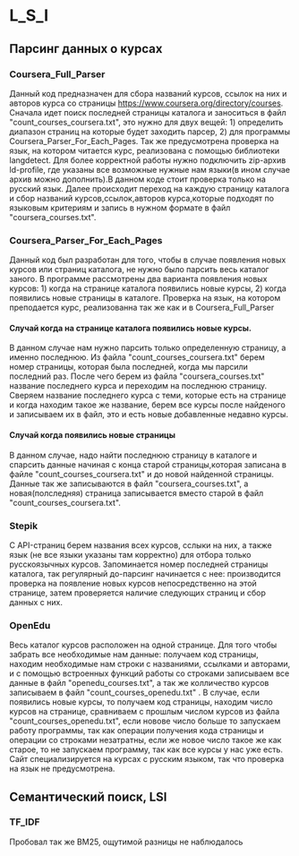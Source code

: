 # L_S_I
## Парсинг данных о курсах
### Coursera_Full_Parser
Данный код предназначен для сбора названий курсов, ссылок на них и авторов курса со страницы https://www.coursera.org/directory/courses. Сначала идет поиск последней страницы каталога и заноситься в файл "count_courses_coursera.txt", это нужно для двух вещей: 1) определить диапазон страниц на которые будет заходить парсер, 2) для программы Coursera_Parser_For_Each_Pages. Так же предусмотрена проверка на язык, на котором читается курс, реализована с помощью библиотеки langdetect. Для более корректной работы нужно подключить zip-архив ld-profile, где указаны все возможные нужные нам языки(в ином случае архив можно дополнить).В данном коде стоит проверка только на русский язык. Далее происходит переход на каждую страницу каталога и сбор названий курсов,ссылок,авторов курса,которые подходят по языковым критериям и запись в нужном формате в файл "coursera_courses.txt".

### Coursera_Parser_For_Each_Pages
Данный код был разработан для того, чтобы в случае появления новых курсов или страниц каталога, не нужно было парсить весь каталог заного. В программе рассмотрены два варианта появления новых курсов: 1) когда на странице каталога появились новые курсы, 2) когда появились новые страницы в каталоге. Проверка на язык, на котором преподается курс, реализованна так же как и в Coursera_Full_Parser
#### Случай когда на странице каталога появились новые курсы.
В данном случае нам нужно парсить только определенную страницу, а именно последнюю. Из файла "count_courses_coursera.txt" берем номер страницы, которая была последней, когда мы парсили последний раз. После чего берем из файла "coursera_courses.txt" название последнего курса и переходим на последнюю страницу. Сверяем название последнего курса с теми, которые есть на странице и когда находим такое же название, берем все курсы после найденого и записываем их в файл, это и есть новые добавленные недавно курсы.
#### Случай когда появились новые страницы 
В данном случае, надо найти последнюю страницу в каталоге и спарсить данные начиная с конца старой страницы,которая записана в файле "count_courses_coursera.txt" и до новой найденной страницы. Данные так же записываются в файл "coursera_courses.txt", а новая(полследняя) страница записывается вместо старой в файл "count_courses_coursera.txt".

### Stepik
С API-страниц берем названия всех курсов, сслыки на них, а также язык (не все языки указаны там корректно) для отбора только русскоязычных курсов. Запоминается номер последней страницы каталога, так регулярный до-парсинг начинается с нее: производится проверка на появление новых курсов непосредственно на этой странице, затем проверяется наличие следующих страниц и сбор данных с них.
### OpenEdu
Весь каталог курсов расположен на одной странице. Для того чтобы забрать все необходимые нам данные: получаем код страницы, находим необходимые нам строки с названиями, ссылками и авторами, и с помощью встроенных функций работы со строками записываем все данные в файл "openedu_courses.txt", а так же колличество курсов записываем в файл "count_courses_openedu.txt" . В случае, если появились новые курсы, то получаем код страницы, находим число курсов на странице, сравниваем с прошлым числом курсов из файла "count_courses_openedu.txt", если новове число больше то запускаем работу программы, так как операции получения кода страницы и операции со строками незатратны, если же новое число такое же как старое, то не запускаем программу, так как все курсы у нас уже есть. 
Сайт специализируется на курсах с русским языком, так что проверка на язык не предусмотрена.
## Семантический поиск, LSI
### TF_IDF
Пробовал так же BM25, ощутимой разницы не наблюдалось
